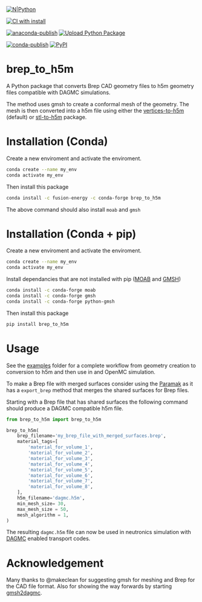 [![N|Python](https://www.python.org/static/community_logos/python-powered-w-100x40.png)](https://www.python.org)



[![CI with install](https://github.com/fusion-energy/brep_to_h5m/actions/workflows/ci_with_install.yml/badge.svg)](https://github.com/fusion-energy/brep_to_h5m/actions/workflows/ci_with_install.yml)

[![anaconda-publish](https://github.com/fusion-energy/brep_to_h5m/actions/workflows/anaconda-publish.yml/badge.svg)](https://github.com/fusion-energy/brep_to_h5m/actions/workflows/anaconda-publish.yml)
[![Upload Python Package](https://github.com/fusion-energy/brep_to_h5m/actions/workflows/python-publish.yml/badge.svg)](https://github.com/fusion-energy/brep_to_h5m/actions/workflows/python-publish.yml)

[![conda-publish](https://anaconda.org/fusion-energy/brep_to_h5m/badges/version.svg)](https://anaconda.org/fusion-energy/brep_to_h5m)
[![PyPI](https://img.shields.io/pypi/v/brep-to-h5m?color=brightgreen&label=pypi&logo=grebrightgreenen&logoColor=green)](https://pypi.org/project/brep_to_h5m/)

# brep_to_h5m

A Python package that converts Brep CAD geometry files to h5m geometry files compatible with DAGMC simulations.

The method uses gmsh to create a conformal mesh of the geometry.
The mesh is then converted into a h5m file using either the [vertices-to-h5m](https://github.com/fusion-energy/vertices_to_h5m) (default) or [stl-to-h5m](https://github.com/fusion-energy/stl_to_h5m) package.

# Installation (Conda)

Create a new enviroment and activate the enviroment.

```bash
conda create --name my_env
conda activate my_env
```

Then install this package
```bash
conda install -c fusion-energy -c conda-forge brep_to_h5m
```

The above command should also install ```moab``` and ```gmsh```

# Installation (Conda + pip)

Create a new enviroment and activate the enviroment.

```bash
conda create --name my_env
conda activate my_env
```

Install dependancies that are not installed with pip ([MOAB](https://bitbucket.org/fathomteam/moab) and [GMSH](https://gmsh.info/))
```bash
conda install -c conda-forge moab
conda install -c conda-forge gmsh
conda install -c conda-forge python-gmsh
```

Then install this package
```bash
pip install brep_to_h5m
```


# Usage

See the [examples](https://github.com/fusion-energy/brep_to_h5m/tree/main/examples) folder for a complete workflow from geometry creation to conversion to h5m and then use in and OpenMC simulation.

To make a Brep file with merged surfaces consider using the [Paramak](https://github.com/fusion-energy/paramak) as it has a ```export_brep``` method that merges the shared surfaces for Brep files.

Starting with a Brep file that has shared surfaces the following command should produce a DAGMC compatible h5m file.

```python
from brep_to_h5m import brep_to_h5m

brep_to_h5m(
    brep_filename='my_brep_file_with_merged_surfaces.brep',
    material_tags=[
        'material_for_volume_1',
        'material_for_volume_2',
        'material_for_volume_3',
        'material_for_volume_4',
        'material_for_volume_5',
        'material_for_volume_6',
        'material_for_volume_7',
        'material_for_volume_8',
    ],
    h5m_filename='dagmc.h5m',
    min_mesh_size= 30,
    max_mesh_size = 50,
    mesh_algorithm = 1,
)
```

The resulting ```dagmc.h5m``` file can now be used in neutronics simulation with [DAGMC](https://svalinn.github.io/DAGMC/) enabled transport codes.

# Acknowledgement

Many thanks to @makeclean for suggesting gmsh for meshing and Brep for the CAD file format. Also for showing the way forwards by starting [gmsh2dagmc](https://github.com/svalinn/gmsh2dagmc/tree/7934ff291af5e4aae680a895239159471994b025).
